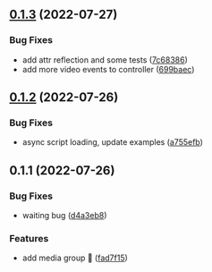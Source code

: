 ## [0.1.3](https://github.com/luwes/media-group/compare/v0.1.2...v0.1.3) (2022-07-27)


### Bug Fixes

* add attr reflection and some tests ([7c68386](https://github.com/luwes/media-group/commit/7c683863d020ffbc861ea8f8473af18f3368c45c))
* add more video events to controller ([699baec](https://github.com/luwes/media-group/commit/699baec7185112d7ceb992f8c3f40525e16252f3))



## [0.1.2](https://github.com/luwes/media-group/compare/v0.1.1...v0.1.2) (2022-07-26)


### Bug Fixes

* async script loading, update examples ([a755efb](https://github.com/luwes/media-group/commit/a755efb48f5d71db9934cf4ccc3521e3fcb19a09))



## 0.1.1 (2022-07-26)

### Bug Fixes

- waiting bug ([d4a3eb8](https://github.com/luwes/media-group/commit/d4a3eb8e5710a8b4a243c44f723993add2fcfde0))

### Features

- add media group 🌱 ([fad7f15](https://github.com/luwes/media-group/commit/fad7f15372c8da9eb20cd78b6de355fc1896ca47))
